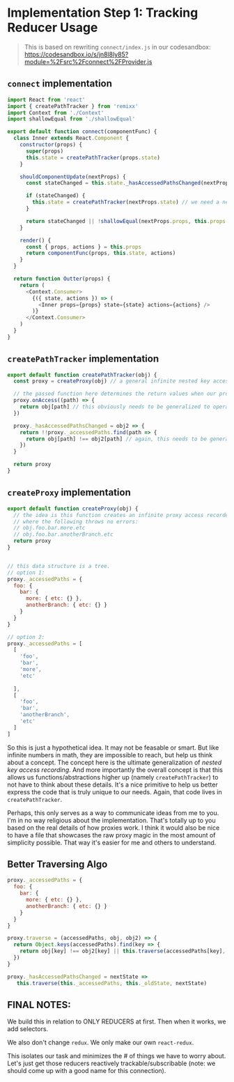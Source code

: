 # Implementation Step 1: Tracking Reducer Usage

> This is based on rewriting `connect/index.js` in our codesandbox: https://codesandbox.io/s/jn8l8ly85?module=%2Fsrc%2Fconnect%2FProvider.js

## `connect` implementation

```js
import React from 'react'
import { createPathTracker } from 'remixx'
import Context from './Context'
import shallowEqual from './shallowEqual'

export default function connect(componentFunc) {
  class Inner extends React.Component {
    constructor(props) {
      super(props)
      this.state = createPathTracker(props.state)
    }

    shouldComponentUpdate(nextProps) {
      const stateChanged = this.state._hasAccessedPathsChanged(nextProps.state)

      if (stateChanged) {
        this.state = createPathTracker(nextProps.state) // we need a new tracker that contains next state
      }

      return stateChanged || !shallowEqual(nextProps.props, this.props.props)
    }

    render() {
      const { props, actions } = this.props
      return componentFunc(props, this.state, actions)
    }
  }

  return function Outter(props) {
    return (
      <Context.Consumer>
        {({ state, actions }) => (
          <Inner props={props} state={state} actions={actions} />
        )}
      </Context.Consumer>
    )
  }
}
```

## `createPathTracker` implementation

```js
export default function createPathTracker(obj) {
  const proxy = createProxy(obj) // a general infinite nested key access tracker

  // the passed function here determines the return values when our proxy is accessed (just a rough idea)
  proxy.onAccess((path) => {
    return obj[path] // this obviously needs to be generalized to operate recursively on nested paths
  })

  proxy._hasAccessedPathsChanged = obj2 => {
    return !!proxy._accessedPaths.find(path => {
      return obj[path] !== obj2[path] // again, this needs to be generalized for nested paths
    })
  }

  return proxy
}
```


## `createProxy` implementation

```js
export default function createProxy(obj) {
  // the idea is this function creates an infinite proxy access recorder
  // where the following throws no errors:
  // obj.foo.bar.more.etc
  // obj.foo.bar.anotherBranch.etc
  return proxy
}


// this data structure is a tree.
// option 1:
proxy._accessedPaths = {
  foo: {
    bar: {
      more: { etc: {} },
      anotherBranch: { etc: {} }
    }
  }
}

// option 2:
proxy._accessedPaths = [
  [
    'foo',
    'bar',
    'more',
    'etc'
    
  ],
  [
    'foo',
    'bar',
    'anotherBranch',
    'etc' 
  ]
]
```

So this is just a hypothetical idea. It may not be feasable or smart. But like infinite numbers in math, they are impossible to reach,
but help us think about a concept. The concept here is the ultimate generalization of *nested key access recording*. And more
importantly the overall concept is that this allows us functions/abstractions higher up (namely `createPathTracker`) to not have
to think about these details. It's a nice primitive to help us better express the code that is truly unique to our needs. Again,
that code lives in `createPathTracker`. 

Perhaps, this only serves as a way to communicate ideas from me to you. I'm in no way religious about the implementation. That's
totally up to you based on the real details of how proxies work. I think it would also be nice to have a file that showcases
the raw proxy magic in the most amount of simplicity possible. That way it's easier for me and others to understand.


## Better Traversing Algo

```js
proxy._accessedPaths = {
  foo: {
    bar: {
      more: { etc: {} },
      anotherBranch: { etc: {} }
    }
  }
}

proxy.traverse = (accessedPaths, obj, obj2) => {
  return Object.keys(accessedPaths).find(key => {
    return obj[key] !== obj2[key] || this.traverse(accessedPaths[key], obj[key], obj2[key])
  })
}

proxy._hasAccessedPathsChanged = nextState => 
   this.traverse(this._accessedPaths, this._oldState, nextState)
```



## FINAL NOTES:

We build this in relation to ONLY REDUCERS at first. Then when it works, we add selectors. 

We also don't change `redux`. We only make our own `react-redux`. 

This isolates our task and minimizes the # of things we have to worry about. Let's just get those reducers reactively trackable/subscribable (note: we should come up with a good name for this connection).
